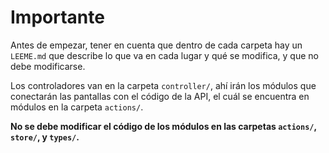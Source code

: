# Importante
Antes de empezar, tener en cuenta que dentro de cada carpeta hay un `LEEME.md` que describe lo que va en cada lugar y qué se modifica, y que no debe modificarse.

Los controladores van en la carpeta `controller/`, ahí irán los módulos que conectarán las pantallas con el código de la API, el cuál se encuentra en módulos en la carpeta `actions/`.

**No se debe modificar el código de los módulos en las carpetas `actions/`, `store/`, y `types/`.**